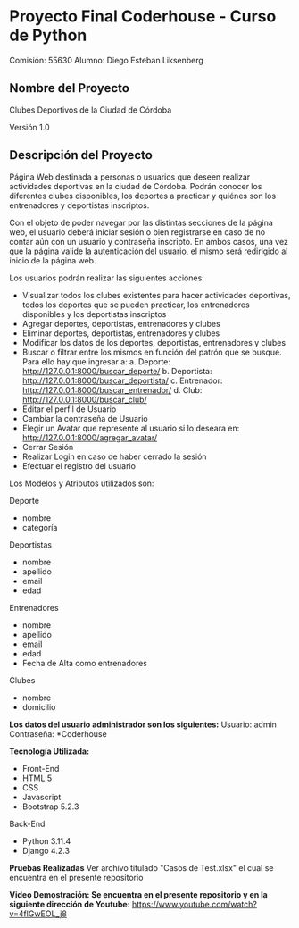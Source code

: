 # Proyecto Final Coderhouse - Curso de Python
Comisión: 55630
Alumno: Diego Esteban Liksenberg

## Nombre del Proyecto
Clubes Deportivos de la Ciudad de Córdoba

Versión
1.0

## Descripción del Proyecto
Página Web destinada a personas o usuarios que deseen realizar actividades deportivas en la ciudad de Córdoba.
Podrán conocer los diferentes clubes disponibles, los deportes a practicar y quiénes son los entrenadores y deportistas inscriptos.

Con el objeto de poder navegar por las distintas secciones de la página web, el usuario deberá iniciar sesión o bien registrarse en caso de no contar aún con un usuario y contraseña inscripto. En ambos casos, una vez que la página valide la autenticación del usuario, el mismo será redirigido al inicio de la página web.

Los usuarios podrán realizar las siguientes acciones:

- Visualizar todos los clubes existentes para hacer actividades deportivas, todos los deportes que se pueden practicar, los entrenadores disponibles y los deportistas inscriptos
- Agregar deportes, deportistas, entrenadores y clubes
- Eliminar deportes, deportistas, entrenadores y clubes
- Modificar los datos de los deportes, deportistas, entrenadores y clubes
- Buscar o filtrar entre los mismos en función del patrón que se busque. Para ello hay que ingresar a:
  a. Deporte: http://127.0.0.1:8000/buscar_deporte/
  b. Deportista: http://127.0.0.1:8000/buscar_deportista/
  c. Entrenador: http://127.0.0.1:8000/buscar_entrenador/
  d. Club: http://127.0.0.1:8000/buscar_club/
- Editar el perfil de Usuario 
- Cambiar la contraseña de Usuario
- Elegir un Avatar que represente al usuario si lo deseara en: http://127.0.0.1:8000/agregar_avatar/
- Cerrar Sesión
- Realizar Login en caso de haber cerrado la sesión
- Efectuar el registro del usuario

Los Modelos y Atributos utilizados son:

Deporte
 - nombre
 - categoría

Deportistas
 - nombre
 - apellido
 - email
 - edad

Entrenadores
 - nombre
 - apellido
 - email
 - edad
 - Fecha de Alta como entrenadores

Clubes
 - nombre
 - domicilio

**Los datos del usuario administrador son los siguientes:**
Usuario: admin
Contraseña: *Coderhouse

**Tecnología Utilizada:**

- Front-End
- HTML 5
- CSS 
- Javascript 
- Bootstrap 5.2.3

Back-End
- Python 3.11.4
- Django 4.2.3

**Pruebas Realizadas**
Ver archivo titulado "Casos de Test.xlsx" el cual se encuentra en el presente repositorio

**Video Demostración: Se encuentra en el presente repositorio y en la siguiente dirección de Youtube:**
https://www.youtube.com/watch?v=4flGwEOL_j8